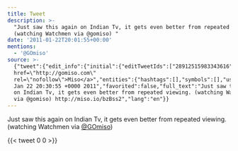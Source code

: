 ```yaml
---
title: Tweet
description: >-
  "Just saw this again on Indian Tv, it gets even better from repeated viewing.
  (watching Watchmen via @gomiso) "
date: '2011-01-22T20:01:55+00:00'
mentions:
  - '@GOmiso'
source: >-
  {"tweet":{"edit_info":{"initial":{"editTweetIds":["28912515983343616"],"editableUntil":"2011-01-22T21:30:55.636Z","editsRemaining":"5","isEditEligible":true}},"retweeted":false,"source":"<a
  href=\"http://gomiso.com\"
  rel=\"nofollow\">Miso</a>","entities":{"hashtags":[],"symbols":[],"user_mentions":[{"name":"OMISO","screen_name":"GOmiso","indices":["100","107"],"id_str":"920803051","id":"920803051"}],"urls":[]},"display_text_range":["0","130"],"favorite_count":"0","id_str":"28912515983343616","truncated":false,"retweet_count":"0","id":"28912515983343616","created_at":"Sat
  Jan 22 20:30:55 +0000 2011","favorited":false,"full_text":"Just saw this again
  on Indian Tv, it gets even better from repeated viewing. (watching Watchmen
  via @gomiso) http://miso.io/bzBss2","lang":"en"}}
---
```

Just saw this again on Indian Tv, it gets even better from repeated viewing. (watching Watchmen via [@GOmiso](https://twitter.com/@GOmiso)) 
    
{{< tweet 0 0 >}}
    
